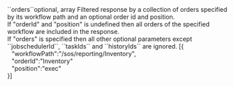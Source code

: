 <tr><td>``orders``</td><td>optional, array</td>
<td>Filtered response by a collection of orders specified by its workflow path and an optional order id and position.<br/>
If "orderId" and "position" is undefined then all orders of the specified workflow are included in the response.<br/>
If "orders" is specified then all other optional parameters except ``jobschedulerId``, ``taskIds`` and ``historyIds`` are ignored.</td>
<td> [{
  <div style="padding-left:10px;">"workflowPath":"/sos/reporting/Inventory",</div>
  <div style="padding-left:10px;">"orderId":"Inventory"</div>
  <div style="padding-left:10px;">"position":"exec"</div>
  }]</td>
<td></td>
</tr>
